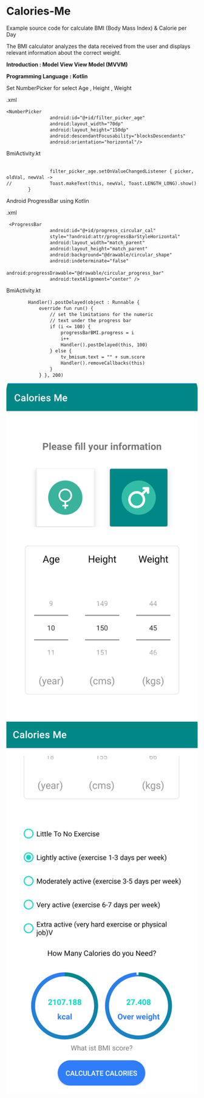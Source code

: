 # Calories-Me

Example source code for calculate BMI (Body Mass Index) & Calorie per Day

The BMI calculator analyzes the data received from the user and displays relevant information about the correct weight.


__Introduction : Model View View Model (MVVM)__

__Programming Language  : Kotlin__


Set NumberPicker for select Age , Height , Weight


.xml
```
<NumberPicker
                android:id="@+id/filter_picker_age"
                android:layout_width="70dp"
                android:layout_height="150dp"
                android:descendantFocusability="blocksDescendants"
                android:orientation="horizontal"/>

```

BmiActivity.kt
```

                filter_picker_age.setOnValueChangedListener { picker, oldVal, newVal ->
//              Toast.makeText(this, newVal, Toast.LENGTH_LONG).show()
        }

```

Android ProgressBar using Kotlin


.xml
```
 <ProgressBar
                android:id="@+id/progress_circular_cal"
                style="?android:attr/progressBarStyleHorizontal"
                android:layout_width="match_parent"
                android:layout_height="match_parent"
                android:background="@drawable/circular_shape"
                android:indeterminate="false"
                android:progressDrawable="@drawable/circular_progress_bar"
                android:textAlignment="center" />
```


BmiActivity.kt
```
        Handler().postDelayed(object : Runnable {
            override fun run() {
                // set the limitations for the numeric
                // text under the progress bar
                if (i <= 100) {
                    progressBarBMI.progress = i
                    i++
                    Handler().postDelayed(this, 100)
                } else {
                    tv_bmisum.text = "" + sum.score
                    Handler().removeCallbacks(this)
                }
            } }, 200)
```           

![ezcv logo](https://github.com/SiriZim37/Calorie-Me/blob/main/ImageCalorieMe/calorie_menu1.png)
![ezcv logo](https://github.com/SiriZim37/Calorie-Me/blob/main/ImageCalorieMe/calorie_menu3.png)

